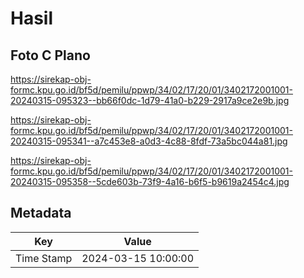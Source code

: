 # Hasil

## Foto C Plano

https://sirekap-obj-formc.kpu.go.id/bf5d/pemilu/ppwp/34/02/17/20/01/3402172001001-20240315-095323--bb66f0dc-1d79-41a0-b229-2917a9ce2e9b.jpg

https://sirekap-obj-formc.kpu.go.id/bf5d/pemilu/ppwp/34/02/17/20/01/3402172001001-20240315-095341--a7c453e8-a0d3-4c88-8fdf-73a5bc044a81.jpg

https://sirekap-obj-formc.kpu.go.id/bf5d/pemilu/ppwp/34/02/17/20/01/3402172001001-20240315-095358--5cde603b-73f9-4a16-b6f5-b9619a2454c4.jpg


## Metadata

| Key        | Value               |
| ---------- | ------------------- |
| Time Stamp | 2024-03-15 10:00:00 |



